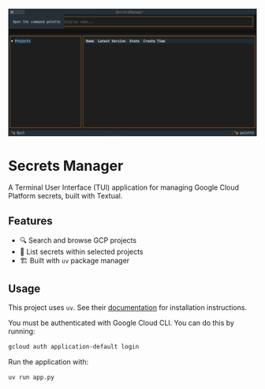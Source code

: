 ![tui.png](imgs/tui.png)

# Secrets Manager

A Terminal User Interface (TUI) application for managing Google Cloud Platform secrets, built with Textual.

## Features

- 🔍 Search and browse GCP projects
- 📝 List secrets within selected projects
- 🏗️ Built with `uv` package manager

## Usage
This project uses `uv`. See their [documentation](https://github.com/astral-sh/uv/blob/main/README.md#installation) for installation instructions.

You must be authenticated with Google Cloud CLI. You can do this by running:

```bash
gcloud auth application-default login
```

Run the application with:
```bash
uv run app.py
```